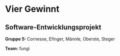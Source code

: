 # Vier Gewinnt #
## Software-Entwicklungsprojekt ##

**Gruppe 5:** Cornesse, Efinger, Männle, Oberste, Steger

**Team:** fungi
